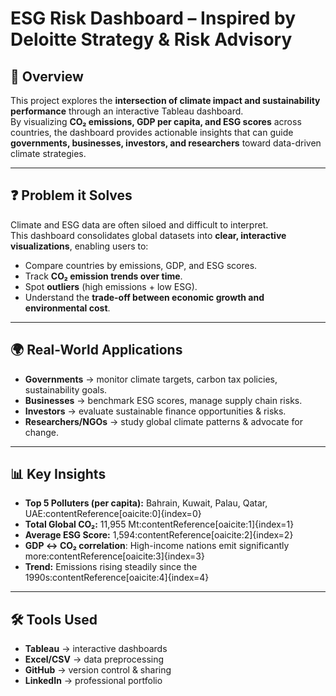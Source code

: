 # ESG Risk Dashboard – Inspired by Deloitte Strategy & Risk Advisory
## 📖 Overview  
This project explores the **intersection of climate impact and sustainability performance** through an interactive Tableau dashboard.  
By visualizing **CO₂ emissions, GDP per capita, and ESG scores** across countries, the dashboard provides actionable insights that can guide **governments, businesses, investors, and researchers** toward data-driven climate strategies.  

---

## ❓ Problem it Solves  
Climate and ESG data are often siloed and difficult to interpret.  
This dashboard consolidates global datasets into **clear, interactive visualizations**, enabling users to:  
- Compare countries by emissions, GDP, and ESG scores.  
- Track **CO₂ emission trends over time**.  
- Spot **outliers** (high emissions + low ESG).  
- Understand the **trade-off between economic growth and environmental cost**.  

---

## 🌍 Real-World Applications  
- **Governments** → monitor climate targets, carbon tax policies, sustainability goals.  
- **Businesses** → benchmark ESG scores, manage supply chain risks.  
- **Investors** → evaluate sustainable finance opportunities & risks.  
- **Researchers/NGOs** → study global climate patterns & advocate for change.  

---

## 📊 Key Insights  
- **Top 5 Polluters (per capita):** Bahrain, Kuwait, Palau, Qatar, UAE:contentReference[oaicite:0]{index=0}  
- **Total Global CO₂:** 11,955 Mt:contentReference[oaicite:1]{index=1}  
- **Average ESG Score:** 1,594:contentReference[oaicite:2]{index=2}  
- **GDP ↔ CO₂ correlation**: High-income nations emit significantly more:contentReference[oaicite:3]{index=3}  
- **Trend:** Emissions rising steadily since the 1990s:contentReference[oaicite:4]{index=4}  

---

## 🛠 Tools Used  
- **Tableau** → interactive dashboards  
- **Excel/CSV** → data preprocessing  
- **GitHub** → version control & sharing  
- **LinkedIn** → professional portfolio  
